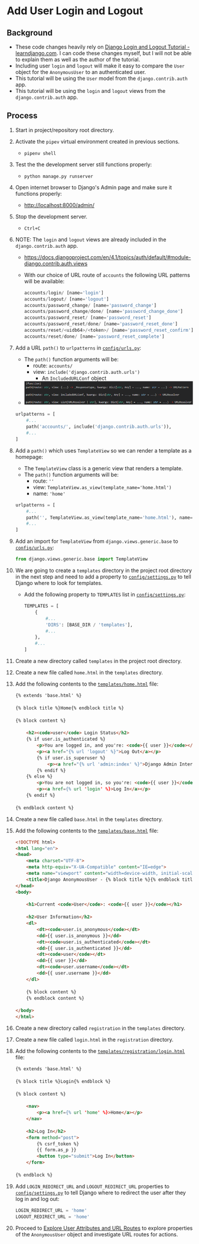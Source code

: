 # Add User Login and Logout

## Background

* These code changes heavily rely on [Django Login and Logout Tutorial - learndjango.com](https://learndjango.com/tutorials/django-login-and-logout-tutorial). I can code these changes myself, but I will not be able to explain them as well as the author of the tutorial.
* Including user `login` and `logout` will make it easy to compare the `User` object for the `AnonymousUser` to an authenticated user.
* This tutorial will be using the `User` model from the `django.contrib.auth` app.
* This tutorial will be using the `login` and `logout` views from the `django.contrib.auth` app.

## Process

1. Start in project/repository root directory.

1. Activate the `pipev` virtual environment created in previous sections.
    * `pipenv shell`

1. Test the the development server still functions properly:
    * `python manage.py runserver`

1. Open internet browser to Django's Admin page and make sure it functions properly:
    * <http://localhost:8000/admin/>

1. Stop the development server.
    * `Ctrl+C`

1. NOTE: The `login` and `logout` views are already included in the `django.contrib.auth` app.
    * <https://docs.djangoproject.com/en/4.1/topics/auth/default/#module-django.contrib.auth.views>
    * With our choice of URL route of `accounts` the following URL patterns will be available:

        ```python
        accounts/login/ [name='login']
        accounts/logout/ [name='logout']
        accounts/password_change/ [name='password_change']
        accounts/password_change/done/ [name='password_change_done']
        accounts/password_reset/ [name='password_reset']
        accounts/password_reset/done/ [name='password_reset_done']
        accounts/reset/<uidb64>/<token>/ [name='password_reset_confirm']
        accounts/reset/done/ [name='password_reset_complete']
        ```

1. Add a URL `path()` to `urlpatterns` in [`config/urls.py`](../config/urls.py):
    * The `path()` function arguments will be:
        * route: `accounts/`
        * view: `include('django.contrib.auth.urls')`
            * An `IncludedURLConf` object
    * ![Path Function Arguments](../images/path-function-arguments.png)

    ```python
    urlpatterns = [
        #...
        path('accounts/', include('django.contrib.auth.urls')),
        #...
    ]
    ```

1. Add a `path()` which uses `TemplateView` so we can render a template as a homepage:
    * The `TemplateView` class is a generic view that renders a template.
    * The `path()` function arguments will be:
        * route: `''`
        * view: `TemplateView.as_view(template_name='home.html')`
        * name: `'home'`

    ```python
    urlpatterns = [
        #...
        path('', TemplateView.as_view(template_name='home.html'), name='home'),
        #...
    ]
    ```

1. Add an import for `TemplateView` from `django.views.generic.base` to [`config/urls.py`](../config/urls.py):

    ```python
    from django.views.generic.base import TemplateView
    ```

1. We are going to create a `templates` directory in the project root directory in the next step and need to add a property to [`config/settings.py`](../config/settings.py) to tell Django where to look for templates.
    * Add the following property to `TEMPLATES` list in [`config/settings.py`](../config/settings.py):

        ```python
        TEMPLATES = [
            {
                #...
                'DIRS': [BASE_DIR / 'templates'],
                #...
            },
            #...
        ]
        ```

1. Create a new directory called `templates` in the project root directory.

1. Create a new file called `home.html` in the `templates` directory.

1. Add the following contents to the [`templates/home.html`](../templates/home.html) file:

    ```html
    {% extends 'base.html' %}

    {% block title %}Home{% endblock title %}

    {% block content %}

        <h2><code>user</code> Login Status</h2>
        {% if user.is_authenticated %}
            <p>You are logged in, and you're: <code>{{ user }}</code></p>
            <p><a href="{% url 'logout' %}">Log Out</a></p>
            {% if user.is_superuser %}
                <p><a href="{% url 'admin:index' %}">Django Admin Interface</a></p>
            {% endif %}
        {% else %}
            <p>You are not logged in, so you're: <code>{{ user }}</code></p>
            <p><a href={% url 'login' %}>Log In</a></p>
        {% endif %}

    {% endblock content %}
    ```

1. Create a new file called `base.html` in the `templates` directory.

1. Add the following contents to the [`templates/base.html`](../templates/base.html) file:

    ```html
    <!DOCTYPE html>
    <html lang="en">
    <head>
        <meta charset="UTF-8">
        <meta http-equiv="X-UA-Compatible" content="IE=edge">
        <meta name="viewport" content="width=device-width, initial-scale=1.0">
        <title>Django AnonymousUser - {% block title %}{% endblock title %}</title>
    </head>
    <body>

        <h1>Current <code>User</code>: <code>{{ user }}</code></h1>

        <h2>User Information</h2>
        <dl>
            <dt><code>user.is_anonymous</code></dt>
            <dd>{{ user.is_anonymous }}</dd>
            <dt><code>user.is_authenticated</code></dt>
            <dd>{{ user.is_authenticated }}</dd>
            <dt><code>user</code></dt>
            <dd>{{ user }}</dd>
            <dt><code>user.username</code></dt>
            <dd>{{ user.username }}</dd>
        </dl>
        
        {% block content %}
        {% endblock content %}

    </body>
    </html>
    ```

1. Create a new directory called `registration` in the `templates` directory.

1. Create a new file called `login.html` in the `registration` directory.

1. Add the following contents to the [`templates/registration/login.html`](../templates/registration/login.html) file:

    ```html
    {% extends 'base.html' %}

    {% block title %}Login{% endblock %}

    {% block content %}

        <nav>
            <p><a href={% url 'home' %}>Home</a></p>
        </nav>

        <h2>Log In</h2>
        <form method="post">
            {% csrf_token %}
            {{ form.as_p }}
            <button type="submit">Log In</button>
        </form>

    {% endblock %}
    ```

1. Add `LOGIN_REDIRECT_URL` and `LOGOUT_REDIRECT_URL` properties to [`config/settings.py`](../config/settings.py) to tell Django where to redirect the user after they log in and log out:

    ```python
    LOGIN_REDIRECT_URL = 'home'
    LOGOUT_REDIRECT_URL = 'home'
    ```

1. Proceed to [Explore User Attributes and URL Routes](./03_explore_user_attributes_and_url_routes.md) to explore properties of the `AnonymousUser` object and investigate URL routes for actions.
